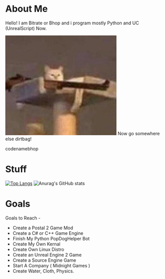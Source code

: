 # About Me
Hello! I am Bitrate or Bhop and i program mostly Python and UC (UnrealScript) Now.

![dirtbag](https://raw.githubusercontent.com/CodeNameBhop/CodeNameBhop/main/Packages/Images/Packages/Screenshot_485.png)
Now go somewhere else dirtbag!

codenamebhop

# Stuff

[![Top Langs](https://github-readme-stats.vercel.app/api/top-langs/?username=codenamebhop&layout=compact)](https://github.com/anuraghazra/github-readme-stats)
![Anurag's GitHub stats](https://github-readme-stats.vercel.app/api?username=codenamebhop&show_icons=true&theme=radical)

# Goals 

Goals to Reach -
- Create a Postal 2 Game Mod
- Create a C# or C++ Game Engine
- Finish My Python PopDogHelper Bot
- Create My Own Kernal
- Create Own Linux Distro
- Create an Unreal Engine 2 Game
- Create a Source Engine Game
- Start A Company ( Midnight Games )
- Create Water, Cloth, Physics.
